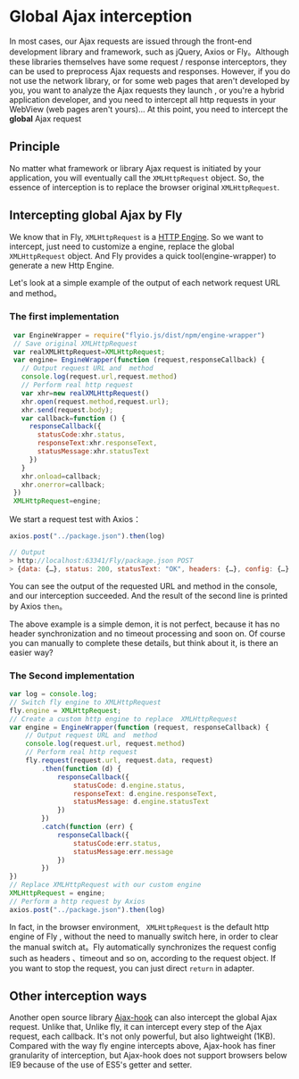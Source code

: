 # Global Ajax interception

In most cases, our Ajax requests are issued through the front-end development library and framework, such as jQuery, Axios or Fly。Although these libraries themselves have some request / response  interceptors, they can be used to preprocess Ajax requests and responses. However, if you do not use the network library, or for some web pages that aren't developed by you, you want to analyze the Ajax requests they launch , or you're a hybrid application developer, and you need to intercept all http requests in your WebView (web pages aren't yours)... At this point, you need to intercept the **global** Ajax request

## Principle

No matter what framework or library Ajax request is initiated by your application, you will eventually call the `XMLHttpRequest` object. So, the essence of interception is to replace the browser original `XMLHttpRequest`.

## Intercepting global Ajax by Fly

We know that in Fly, `XMLHttpRequest` is a [HTTP Engine](#/doc/flyio-en/engine). So we want to intercept, just need to customize a engine, replace the global `XMLHttpRequest` object.  And Fly provides a quick tool(engine-wrapper) to generate a new Http Engine.

Let's look at a simple example of the output of each network request URL and method。

### The first implementation

```javascript
 var EngineWrapper = require("flyio.js/dist/npm/engine-wrapper")
 // Save original XMLHttpRequest
 var realXMLHttpRequest=XMLHttpRequest;
 var engine= EngineWrapper(function (request,responseCallback) {
   // Output request URL and  method
   console.log(request.url,request.method)
   // Perform real http request
   var xhr=new realXMLHttpRequest()
   xhr.open(request.method,request.url);
   xhr.send(request.body);
   var callback=function () {
     responseCallback({
       statusCode:xhr.status,
       responseText:xhr.responseText,
       statusMessage:xhr.statusText
     })
   }
   xhr.onload=callback;
   xhr.onerror=callback;
 })
 XMLHttpRequest=engine;
```

We start a request test with Axios：

```javascript
axios.post("../package.json").then(log)

// Output
> http://localhost:63341/Fly/package.json POST
> {data: {…}, status: 200, statusText: "OK", headers: {…}, config: {…}, …}
```

You can see the output of the requested URL and method in the console, and our interception succeeded. And the result of the second line is printed by Axios `then`。

The above example is a simple demon, it is not perfect, because it has no header synchronization and no timeout processing and soon on.  Of course  you can manually to complete these details, but think about it, is there an easier way?

### The Second implementation

```javascript
var log = console.log;
// Switch fly engine to XMLHttpRequest
fly.engine = XMLHttpRequest;
// Create a custom http engine to replace  XMLHttpRequest
var engine = EngineWrapper(function (request, responseCallback) {
    // Output request URL and  method
    console.log(request.url, request.method)
    // Perform real http request
    fly.request(request.url, request.data, request)
        .then(function (d) {
            responseCallback({
                statusCode: d.engine.status,
                responseText: d.engine.responseText,
                statusMessage: d.engine.statusText
            })
        })
        .catch(function (err) {
            responseCallback({
                statusCode:err.status,
                statusMessage:err.message
            })
        })
})
// Replace XMLHttpRequest with our custom engine
XMLHttpRequest = engine;
// Perform a http request by Axios
axios.post("../package.json").then(log)
```

In fact, in the browser environment, ` XMLHttpRequest` is the default http engine of Fly , without the need to manually switch here, in order to clear the manual switch at。Fly automatically synchronizes the request config such as headers 、timeout and so on, according to the request object. If you want to stop the request, you can just direct `return` in adapter.

## Other interception ways

Another open source library [Ajax-hook](https://github.com/wendux/Ajax-hook )  can also intercept the global Ajax request. Unlike that, Unlike fly, it can intercept every step of the Ajax request, each callback. It's not only powerful, but also lightweight (1KB). Compared with the way fly engine intercepts above, Ajax-hook has finer granularity of interception, but Ajax-hook does not support browsers below IE9 because of the use of ES5's getter and setter.
